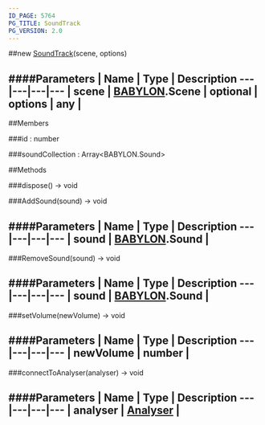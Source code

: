 ```yaml
---
ID_PAGE: 5764
PG_TITLE: SoundTrack
PG_VERSION: 2.0
---
```

##new [SoundTrack](page.php?p=5764)(scene, options)

####Parameters
 | Name | Type | Description
---|---|---|---
 | scene | [BABYLON](page.php?p=5696).Scene | 
optional | options | any | 
---

##Members

###id : number


###soundCollection : Array&lt;BABYLON.Sound&gt;




##Methods

###dispose() &rarr; void


###AddSound(sound) &rarr; void

####Parameters
 | Name | Type | Description
---|---|---|---
 | sound | [BABYLON](page.php?p=5696).Sound | 
---

###RemoveSound(sound) &rarr; void

####Parameters
 | Name | Type | Description
---|---|---|---
 | sound | [BABYLON](page.php?p=5696).Sound | 
---

###setVolume(newVolume) &rarr; void

####Parameters
 | Name | Type | Description
---|---|---|---
 | newVolume | number | 
---

###connectToAnalyser(analyser) &rarr; void

####Parameters
 | Name | Type | Description
---|---|---|---
 | analyser | [Analyser](page.php?p=5761) | 
---
